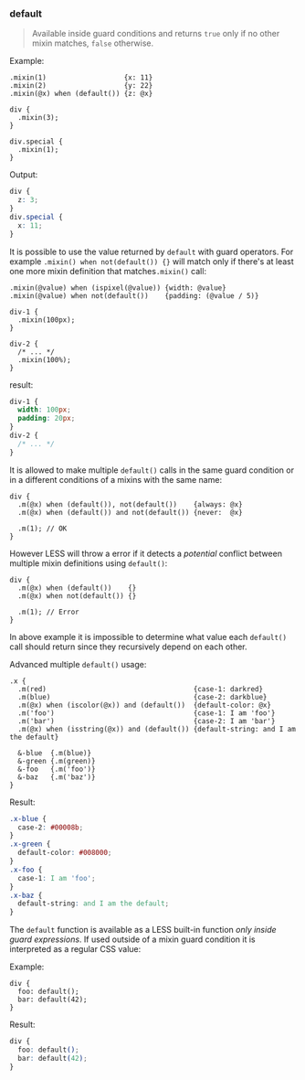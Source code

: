 ### default
> Available inside guard conditions and returns `true` only if no other mixin matches, `false` otherwise.

Example:

```less
.mixin(1)                   {x: 11}
.mixin(2)                   {y: 22}
.mixin(@x) when (default()) {z: @x}

div {
  .mixin(3);
}

div.special {
  .mixin(1);
}
```
Output:

```css
div {
  z: 3;
}
div.special {
  x: 11;
}
```

It is possible to use the value returned by `default` with guard operators. For example `.mixin() when not(default()) {}` will match only if there's at least one more mixin definition that matches`.mixin()` call:

```less
.mixin(@value) when (ispixel(@value)) {width: @value}
.mixin(@value) when not(default())    {padding: (@value / 5)}

div-1 {
  .mixin(100px);
}

div-2 {
  /* ... */
  .mixin(100%);
}
```
result:

```css
div-1 {
  width: 100px;
  padding: 20px;
}
div-2 {
  /* ... */
}
```

It is allowed to make multiple `default()` calls in the same guard condition or in a different conditions of a mixins with the same name:

```less
div {
  .m(@x) when (default()), not(default())    {always: @x}
  .m(@x) when (default()) and not(default()) {never:  @x}

  .m(1); // OK
}
```
However LESS will throw a error if it detects a *potential* conflict between multiple mixin definitions using `default()`:

```less
div {
  .m(@x) when (default())    {}
  .m(@x) when not(default()) {}

  .m(1); // Error
}
```
In above example it is impossible to determine what value each `default()` call should return since they recursively depend on each other.

Advanced multiple `default()` usage:

```less
.x {
  .m(red)                                    {case-1: darkred}
  .m(blue)                                   {case-2: darkblue}
  .m(@x) when (iscolor(@x)) and (default())  {default-color: @x}
  .m('foo')                                  {case-1: I am 'foo'}
  .m('bar')                                  {case-2: I am 'bar'}
  .m(@x) when (isstring(@x)) and (default()) {default-string: and I am the default}

  &-blue  {.m(blue)}
  &-green {.m(green)}
  &-foo   {.m('foo')}
  &-baz   {.m('baz')}
}
```
Result:

```css
.x-blue {
  case-2: #00008b;
}
.x-green {
  default-color: #008000;
}
.x-foo {
  case-1: I am 'foo';
}
.x-baz {
  default-string: and I am the default;
}
```

The `default` function is available as a LESS built-in function _only inside guard expressions_. If used outside of a mixin guard condition it is interpreted as a regular CSS value:

Example:

```less
div {
  foo: default();
  bar: default(42);
}
```
Result:

```css
div {
  foo: default();
  bar: default(42);
}
```
